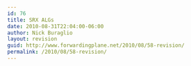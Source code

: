 ```yaml
---
id: 76
title: SRX ALGs
date: 2010-08-31T22:04:00-06:00
author: Nick Buraglio
layout: revision
guid: http://www.forwardingplane.net/2010/08/58-revision/
permalink: /2010/08/58-revision/
---
```

